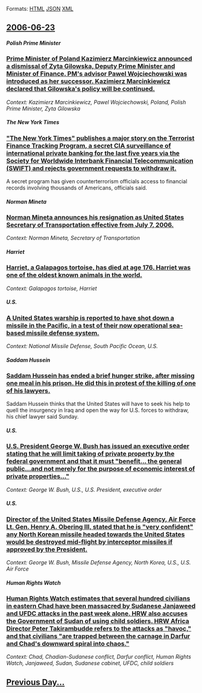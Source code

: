 
Formats: [HTML](2006/06/23/index.html)  [JSON](2006/06/23/index.json)  [XML](2006/06/23/index.xml)  

## [2006-06-23](/news/2006/06/23/index.md)

##### Polish Prime Minister
### [ Prime Minister of Poland Kazimierz Marcinkiewicz announced a dismissal of Zyta Gilowska, Deputy Prime Minister and Minister of Finance. PM's advisor Pawel Wojciechowski was introduced as her successor. Kazimierz Marcinkiewicz declared that Gilowska's policy will be continued. ](/news/2006/06/23/prime-minister-of-poland-kazimierz-marcinkiewicz-announced-a-dismissal-of-zyta-gilowska-deputy-prime-minister-and-minister-of-finance-pm.md)
_Context: Kazimierz Marcinkiewicz, Pawel Wojciechowski, Poland, Polish Prime Minister, Zyta Gilowska_

##### The New York Times
### [ "The New York Times" publishes a major story on the Terrorist Finance Tracking Program, a secret CIA surveillance of international private banking for the last five years via the Society for Worldwide Interbank Financial Telecommunication (SWIFT) and rejects government requests to withdraw it. ](/news/2006/06/23/the-new-york-times-publishes-a-major-story-on-the-terrorist-finance-tracking-program-a-secret-cia-surveillance-of-international-private.md)
A secret program has given counterterrorism officials access to financial records involving thousands of Americans, officials said.

##### Norman Mineta
### [ Norman Mineta announces his resignation as United States Secretary of Transportation effective from July 7, 2006. ](/news/2006/06/23/norman-mineta-announces-his-resignation-as-united-states-secretary-of-transportation-effective-from-july-7-2006.md)
_Context: Norman Mineta, Secretary of Transportation_

##### Harriet
### [ Harriet, a Galapagos tortoise, has died at age 176. Harriet was one of the oldest known animals in the world. ](/news/2006/06/23/harriet-a-galapagos-tortoise-has-died-at-age-176-harriet-was-one-of-the-oldest-known-animals-in-the-world.md)
_Context: Galapagos tortoise, Harriet_

##### U.S.
### [ A United States warship is reported to have shot down a missile in the Pacific, in a test of their now operational sea-based missile defense system. ](/news/2006/06/23/a-united-states-warship-is-reported-to-have-shot-down-a-missile-in-the-pacific-in-a-test-of-their-now-operational-sea-based-missile-defens.md)
_Context: National Missile Defense, South Pacific Ocean, U.S._

##### Saddam Hussein
### [ Saddam Hussein has ended a brief hunger strike, after missing one meal in his prison. He did this in protest of the killing of one of his lawyers. ](/news/2006/06/23/saddam-hussein-has-ended-a-brief-hunger-strike-after-missing-one-meal-in-his-prison-he-did-this-in-protest-of-the-killing-of-one-of-his-l.md)
Saddam Hussein thinks that the United States will have to seek his help to quell the insurgency in Iraq and open the way for U.S. forces to withdraw, his chief lawyer said Sunday.

##### U.S.
### [ U.S. President George W. Bush has issued an executive order stating that he will limit taking of private property by the federal government and that it must "benefit... the general public...and not merely for the purpose of economic interest of private properties..." ](/news/2006/06/23/u-s-president-george-w-bush-has-issued-an-executive-order-stating-that-he-will-limit-taking-of-private-property-by-the-federal-government.md)
_Context: George W. Bush, U.S., U.S. President, executive order_

##### U.S.
### [ Director of the United States Missile Defense Agency, Air Force Lt. Gen. Henry A. Obering III, stated that he is "very confident" any North Korean missile headed towards the United States would be destroyed mid-flight by interceptor missiles if approved by the President. ](/news/2006/06/23/director-of-the-united-states-missile-defense-agency-air-force-lt-gen-henry-a-obering-iii-stated-that-he-is-very-confident-any-north.md)
_Context: George W. Bush, Missile Defense Agency, North Korea, U.S., U.S. Air Force_

##### Human Rights Watch
### [ Human Rights Watch estimates that several hundred civilians in eastern Chad have been massacred by Sudanese Janjaweed and UFDC attacks in the past week alone. HRW also accuses the Government of Sudan of using child soldiers. HRW Africa Director Peter Takirambudde refers to the attacks as "havoc," and that civilians "are trapped between the carnage in Darfur and Chad's downward spiral into chaos." ](/news/2006/06/23/human-rights-watch-estimates-that-several-hundred-civilians-in-eastern-chad-have-been-massacred-by-sudanese-janjaweed-and-ufdc-attacks-in-t.md)
_Context: Chad, Chadian-Sudanese conflict, Darfur conflict, Human Rights Watch, Janjaweed, Sudan, Sudanese cabinet, UFDC, child soldiers_

## [Previous Day...](/news/2006/06/22/index.md)

